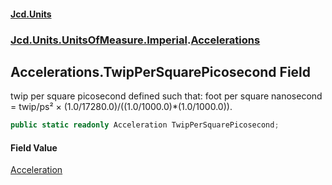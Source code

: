 #### [Jcd.Units](index.md 'index')
### [Jcd.Units.UnitsOfMeasure.Imperial](Jcd.Units.UnitsOfMeasure.Imperial.md 'Jcd.Units.UnitsOfMeasure.Imperial').[Accelerations](Accelerations.md 'Jcd.Units.UnitsOfMeasure.Imperial.Accelerations')

## Accelerations.TwipPerSquarePicosecond Field

twip per square picosecond defined such that: foot per square nanosecond = twip/ps² ×
(1.0/17280.0)/((1.0/1000.0)*(1.0/1000.0)).

```csharp
public static readonly Acceleration TwipPerSquarePicosecond;
```

#### Field Value
[Acceleration](Acceleration.md 'Jcd.Units.UnitTypes.Acceleration')